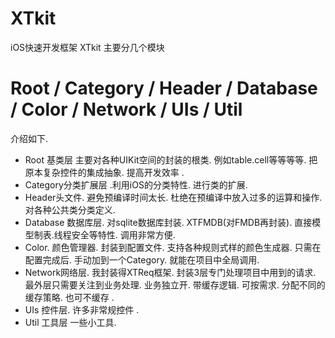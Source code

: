 # XTkit
iOS快速开发框架
XTkit
主要分几个模块
# Root / Category / Header / Database / Color / Network / UIs / Util

介绍如下.
* Root 基类层 主要对各种UIKit空间的封装的根类. 例如table.cell等等等等. 把原本复杂控件的集成抽象. 提高开发效率 .
* Category分类扩展层 .利用iOS的分类特性. 进行类的扩展.  
* Header头文件.  避免预编译时间太长. 杜绝在预编译中放入过多的运算和操作. 对各种公共类分类定义.
* Database 数据库层. 对sqlite数据库封装. XTFMDB(对FMDB再封装). 直接模型制表.线程安全等特性. 调用非常方便.
* Color. 颜色管理器. 封装到配置文件. 支持各种规则式样的颜色生成器. 只需在配置完成后. 手动加到一个Category. 就能在项目中全局调用.
* Network网络层. 我封装得XTReq框架. 封装3层专门处理项目中用到的请求. 最外层只需要关注到业务处理. 业务独立开. 带缓存逻辑. 可按需求. 分配不同的缓存策略. 也可不缓存 . 
* UIs 控件层. 许多非常规控件 .
* Util 工具层 一些小工具. 
